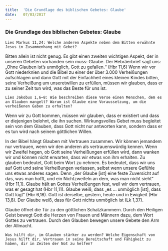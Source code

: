 ```yaml
---
title:  'Die Grundlage des biblischen Gebetes: Glaube'
date:   07/03/2017
---
```


### Die Grundlage des biblischen Gebetes: Glaube 

`Lies Markus 11,24: Welche anderen Aspekte neben dem Bitten erwähnte Jesus in Zusammenhang mit Gebet?` 

Bitten allein ist nicht genug. Es gibt einen zweiten wichtigen Aspekt, der in unseren Gebeten vorhanden sein muss: Glaube. Der Hebräerbrief sagt uns: „Ohne Glauben ist’s unmöglich, Gott zu gefallen.“ (Hbr 11,6) Wenn wir vor Gott niederknien und die Bibel zu einer der über 3.000 Verheißungen aufschlagen und dann Gott mit der Einfachheit eines kleinen Kindes bitten, seine Verheißung um unseretwillen zu erfüllen, müssen wir glauben, dass er zu seiner Zeit tun wird, was das Beste für uns ist. 

`Lies Jakobus 1,6–8: Wie beschreiben diese Verse einen Menschen, dem es an Glauben mangelt? Warum ist Glaube eine Voraussetzung, um die verheißenen Gaben zu erhalten?` 

Wenn wir zu Gott kommen, müssen wir glauben, dass er existiert und dass er diejenigen belohnt, die ihn suchen. Wirkungsvolles Gebet muss begleitet sein von dem Glauben, dass Gott nicht nur antworten kann, sondern dass er es tun wird nach seinem göttlichen Willen. 

In der Bibel hängt Glauben mit Vertrauen zusammen. Wir können jemandem nur vertrauen, wenn wir den anderen als vertrauenswürdig kennen. Wenn wir Zweifel hegen, ob Gott seine Verheißungen erfüllen wird, dann wanken wir und können nicht erwarten, dass wir etwas von ihm erhalten. Zu glauben bedeutet, Gott beim Wort zu nehmen. Es bedeutet, dass wir uns auf Gott und seine Verheißungen verlassen, selbst wenn unsere Gefühle uns etwas anderes sagen. Denn „der Glaube [ist] eine feste Zuversicht auf das, was man hofft, und ein Nichtzweifeln an dem, was man nicht sieht“ (Hbr 11,1). Glaube hält an Gottes Verheißungen fest, weil wir dem vertrauen, was er gesagt hat (Hbr 11,11). Glaube weiß, dass „es … unmöglich [ist], dass Gott lügt“ (Hbr 6,18). Gott ist derselbe, gestern, heute und in Ewigkeit (Hbr 13,8). Der Glaube weiß, dass für Gott nichts unmöglich ist (Lk 1,37). 

Glaube öffnet die Tür zu den göttlichen Schatzkammern. Durch den Heiligen Geist bewegt Gott die Herzen von Frauen und Männern dazu, dem Wort Gottes zu vertrauen. Durch den Glauben bewegen unsere Gebete den Arm der Allmacht. 

`Was hilft dir, im Glauben stärker zu werden? Welche Eigenschaft von Jesus hilft dir, Vertrauen in seine Bereitschaft und Fähigkeit zu haben, dir in Zeiten der Not zu helfen?` 
